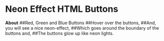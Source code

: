 # Neon Effect HTML Buttons
**About**
##Red, Green and Blue Buttons
##Hover over the buttons,
##And, you will see a nice neon-effect,
##Which goes around the boundary of the buttons and,
##The buttons glow up like neon lights.
